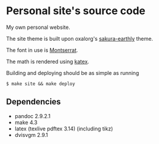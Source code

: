 # Personal site's source code

My own personal website.

The site theme is built upon oxalorg's
[sakura-earthly](https://github.com/oxalorg/sakura) theme.

The font in use is [Montserrat](https://github.com/JulietaUla/Montserrat).

The math is rendered using [katex](https://katex.org/).

Building and deploying should be as simple as running

```
$ make site && make deploy
```

## Dependencies
- pandoc 2.9.2.1
- make 4.3
- latex (texlive pdftex 3.14) (including tikz)
- dvisvgm 2.9.1
